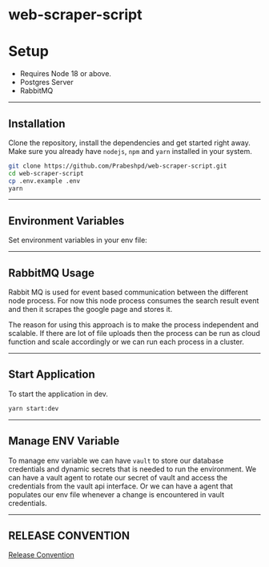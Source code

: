# web-scraper-script

# Setup

- Requires Node 18 or above.
- Postgres Server
- RabbitMQ

---

## Installation

Clone the repository, install the dependencies and get started right away. Make sure you already have `nodejs`, `npm` and `yarn` installed in your system.

```sh
git clone https://github.com/Prabeshpd/web-scraper-script.git
cd web-scraper-script
cp .env.example .env
yarn
```

---

## Environment Variables

Set environment variables in your env file:

---

## RabbitMQ Usage

Rabbit MQ is used for event based communication between the different node process. For now this node process consumes the search result event and then it scrapes the google page and stores it.

The reason for using this approach is to make the process independent and scalable. If there are lot of file uploads then the process can be run as cloud function and scale accordingly or we can run each process in a cluster.

---

## Start Application

To start the application in dev.

```bash
yarn start:dev
```

---

## Manage ENV Variable

To manage env variable we can have `vault` to store our database credentials and dynamic secrets that is needed to run the environment. We can have a vault agent to rotate our secret of vault and access the credentials from the vault api interface.
Or we can have a agent that populates our env file whenever a change is encountered in vault credentials.

---

## RELEASE CONVENTION

[Release Convention](./RELEASE.md)

